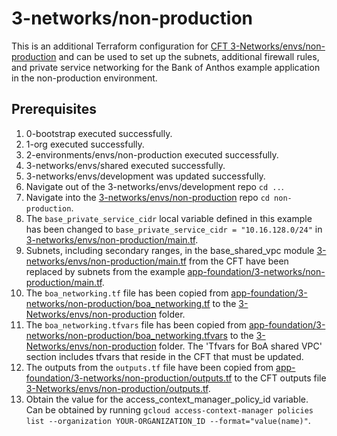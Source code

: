 # 3-networks/non-production

This is an additional Terraform configuration for [CFT 3-Networks/envs/non-production](https://github.com/terraform-google-modules/terraform-example-foundation/tree/master/3-networks/envs/non-production) and can be used to set up the subnets, additional firewall rules, and private service networking for the Bank of Anthos example application in the non-production environment.

## Prerequisites

1. 0-bootstrap executed successfully.
1. 1-org executed successfully.
1. 2-environments/envs/non-production executed successfully.
1. 3-networks/envs/shared executed successfully.
1. 3-networks/envs/development was updated successfully.
1. Navigate out of the 3-networks/envs/development repo `cd ..`.
1. Navigate into the [3-networks/envs/non-production](https://github.com/terraform-google-modules/terraform-example-foundation/blob/master/3-networks/envs/non-production) repo `cd non-production`.
1. The `base_private_service_cidr` local variable defined in this example has been changed to `base_private_service_cidr = "10.16.128.0/24"` in [3-networks/envs/non-production/main.tf](https://github.com/terraform-google-modules/terraform-example-foundation/blob/master/3-networks/envs/non-production/main.tf).
1. Subnets, including secondary ranges, in the base_shared_vpc module [3-networks/envs/non-production/main.tf](https://github.com/terraform-google-modules/terraform-example-foundation/blob/master/3-networks/envs/non-production/main.tf) from the CFT have been replaced by subnets from the example [app-foundation/3-networks/non-production/main.tf](https://github.com/GoogleCloudPlatform/terraform-example-foundation-app/tree/main/app-foundation/3-networks/non-production/main.tf).
1. The `boa_networking.tf` file has been copied from [app-foundation/3-networks/non-production/boa_networking.tf](https://github.com/GoogleCloudPlatform/terraform-example-foundation-app/tree/main/app-foundation/3-networks/non-production/boa_networking.tf) to the [3-Networks/envs/non-production](https://github.com/terraform-google-modules/terraform-example-foundation/blob/master/3-networks/envs/non-production) folder.
1. The `boa_networking.tfvars` file has been copied from [app-foundation/3-networks/non-production/boa_networking.tfvars](https://github.com/GoogleCloudPlatform/terraform-example-foundation-app/tree/main/app-foundation/3-networks/non-production/boa_networking.tfvars) to the [3-Networks/envs/non-production](https://github.com/terraform-google-modules/terraform-example-foundation/blob/master/3-networks/envs/non-production) folder. The 'Tfvars for BoA shared VPC' section includes tfvars that reside in the CFT that must be updated.
1. The outputs from the `outputs.tf` file have been copied from [app-foundation/3-networks/non-production/outputs.tf](https://github.com/GoogleCloudPlatform/terraform-example-foundation-app/tree/main/app-foundation/3-networks/non-production/outputs.tf) to the CFT outputs file [3-Networks/envs/non-production/outputs.tf](https://github.com/terraform-google-modules/terraform-example-foundation/blob/master/3-networks/envs/non-production/outputs.tf).
1. Obtain the value for the access_context_manager_policy_id variable. Can be obtained by running `gcloud access-context-manager policies list --organization YOUR-ORGANIZATION_ID --format="value(name)"`.
